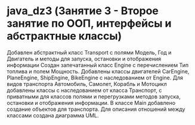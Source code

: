 # java_dz3 (Занятие 3 - Второе занятие по ООП, интерфейсы и абстрактные  классы)
 
Добавлен абстрактный класс Transport с полями Модель, Год и Двигатель и методы для запуска, остановки и отображения информации
Создан запечатанный класс Engine с перечислением Тип топлива и полем Мощность. 
Добавлены классы двигателей CarEngine, PlaneEngine, ShipEngine, BikeEngine с наследованием от Engine.
Для видов транспорта Автомобиль, Самолет, Корабль и Мотоцикл добавлены классы с наследованием от класса Транспорт, с приватными для классов полями и перегрузками методов запуска, остановки и отображения информации.
В классе Main добавлено создание объектов для транспорта.
Для описания отношений между классами создана диаграмма UML.
